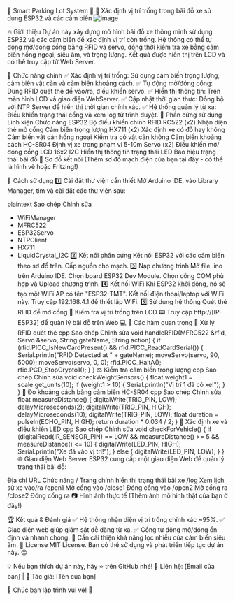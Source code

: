 🚗 Smart Parking Lot System 🚗
📌 Xác định vị trí trống trong bãi đỗ xe sử dụng ESP32 và các cảm biến
![image](https://github.com/user-attachments/assets/f8b82753-964e-4cea-937d-c342ede6e6d2)


🔥 Giới thiệu
Dự án này xây dựng mô hình bãi đỗ xe thông minh sử dụng ESP32 và các cảm biến để xác định vị trí còn trống. Hệ thống có thể tự động mở/đóng cổng bằng RFID và servo, đồng thời kiểm tra xe bằng cảm biến hồng ngoại, siêu âm, và trọng lượng. Kết quả được hiển thị trên LCD và có thể truy cập từ Web Server.

🎯 Chức năng chính
✅ Xác định vị trí trống: Sử dụng cảm biến trọng lượng, cảm biến vật cản và cảm biến khoảng cách.
✅ Tự động mở/đóng cổng: Dùng RFID quét thẻ để vào/ra, điều khiển servo.
✅ Hiển thị thông tin: Trên màn hình LCD và giao diện WebServer.
✅ Cập nhật thời gian thực: Đồng bộ với NTP Server để hiển thị thời gian chính xác.
✅ Hệ thống quản lý từ xa: Điều khiển trạng thái cổng và xem log từ trình duyệt.
🔧 Phần cứng sử dụng
Linh kiện	Chức năng
ESP32	Bộ điều khiển chính
RFID RC522 (x2)	Nhận diện thẻ mở cổng
Cảm biến trọng lượng HX711 (x2)	Xác định xe có đỗ hay không
Cảm biến vật cản hồng ngoại	Kiểm tra có vật cản không
Cảm biến khoảng cách HC-SR04	Định vị xe trong phạm vi 5-10m
Servo (x2)	Điều khiển mở/đóng cổng
LCD 16x2 I2C	Hiển thị thông tin trạng thái
LED	Báo hiệu trạng thái bãi đỗ
📜 Sơ đồ kết nối
(Thêm sơ đồ mạch điện của bạn tại đây - có thể là hình vẽ hoặc Fritzing!)

🚀 Cách sử dụng
1️⃣ Cài đặt thư viện cần thiết
Mở Arduino IDE, vào Library Manager, tìm và cài đặt các thư viện sau:

plaintext
Sao chép
Chỉnh sửa
- WiFiManager
- MFRC522
- ESP32Servo
- NTPClient
- HX711
- LiquidCrystal_I2C
2️⃣ Kết nối phần cứng
Kết nối ESP32 với các cảm biến theo sơ đồ trên.
Cấp nguồn cho mạch.
3️⃣ Nạp chương trình
Mở file .ino trên Arduino IDE.
Chọn board ESP32 Dev Module.
Chọn cổng COM phù hợp và Upload chương trình.
4️⃣ Kết nối WiFi
Khi ESP32 khởi động, nó sẽ tạo một WiFi AP có tên "ESP32-TMT".
Kết nối điện thoại/laptop với WiFi này.
Truy cập 192.168.4.1 để thiết lập WiFi.
5️⃣ Sử dụng hệ thống
Quét thẻ RFID để mở cổng 🚗
Kiểm tra vị trí trống trên LCD 📟
Truy cập http://[IP-ESP32] để quản lý bãi đỗ trên Web 💻
📜 Các hàm quan trọng
🎫 Xử lý RFID quét thẻ
cpp
Sao chép
Chỉnh sửa
void handleRFID(MFRC522 &rfid, Servo &servo, String gateName, String action) {
    if (rfid.PICC_IsNewCardPresent() && rfid.PICC_ReadCardSerial()) {
        Serial.println("RFID Detected at " + gateName);
        moveServo(servo, 90, 5000);
        moveServo(servo, 0, 0);
        rfid.PICC_HaltA();
        rfid.PCD_StopCrypto1();
    }
}
⚖️ Kiểm tra cảm biến trọng lượng
cpp
Sao chép
Chỉnh sửa
void checkWeightSensors() {
    float weight1 = scale.get_units(10);
    if (weight1 > 10) {
        Serial.println("Vị trí 1 đã có xe!");
    }
}
📏 Đo khoảng cách bằng cảm biến HC-SR04
cpp
Sao chép
Chỉnh sửa
float measureDistance() {
    digitalWrite(TRIG_PIN, LOW);
    delayMicroseconds(2);
    digitalWrite(TRIG_PIN, HIGH);
    delayMicroseconds(10);
    digitalWrite(TRIG_PIN, LOW);
    float duration = pulseIn(ECHO_PIN, HIGH);
    return duration * 0.034 / 2;
}
🚦 Xác định xe và điều khiển LED
cpp
Sao chép
Chỉnh sửa
void checkForVehicle() {
    if (digitalRead(IR_SENSOR_PIN) == LOW && measureDistance() >= 5 && measureDistance() <= 10) {
        digitalWrite(LED_PIN, HIGH); 
        Serial.println("Xe đã vào vị trí!");
    } else {
        digitalWrite(LED_PIN, LOW);
    }
}
🌐 Giao diện Web Server
ESP32 cung cấp một giao diện Web để quản lý trạng thái bãi đỗ:

Địa chỉ URL	Chức năng
/	Trang chính hiển thị trạng thái bãi xe
/log	Xem lịch sử xe vào/ra
/open1	Mở cổng vào
/close1	Đóng cổng vào
/open2	Mở cổng ra
/close2	Đóng cổng ra
📷 Hình ảnh thực tế
(Thêm ảnh mô hình thật của bạn ở đây!)

🏆 Kết quả & Đánh giá
✅ Hệ thống nhận diện vị trí trống chính xác ~95%.
✅ Giao diện web giúp giám sát dễ dàng từ xa.
✅ Cổng tự động mở/đóng ổn định và nhanh chóng.
🔧 Cần cải thiện khả năng lọc nhiễu của cảm biến siêu âm.
📜 License
MIT License. Bạn có thể sử dụng và phát triển tiếp tục dự án này. 😊

💡 Nếu bạn thích dự án này, hãy ⭐️ trên GitHub nhé!
📩 Liên hệ: [Email của bạn] | 📌 Tác giả: [Tên của bạn]

🚀 Chúc bạn lập trình vui vẻ! 🚀
